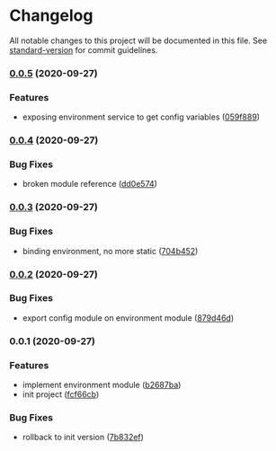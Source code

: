 # Changelog

All notable changes to this project will be documented in this file. See [standard-version](https://github.com/conventional-changelog/standard-version) for commit guidelines.

### [0.0.5](https://github.com/nsourcery/env/compare/v0.0.4...v0.0.5) (2020-09-27)


### Features

* exposing environment service to get config variables ([059f889](https://github.com/nsourcery/env/commit/059f889a809b0568107f4964306b43527d2da101))

### [0.0.4](https://github.com/nsourcery/env/compare/v0.0.3...v0.0.4) (2020-09-27)


### Bug Fixes

* broken module reference ([dd0e574](https://github.com/nsourcery/env/commit/dd0e5742c8cc51d5248c9c2ebd685832cb31787b))

### [0.0.3](https://github.com/nsourcery/env/compare/v0.0.2...v0.0.3) (2020-09-27)


### Bug Fixes

* binding environment, no more static ([704b452](https://github.com/nsourcery/env/commit/704b452630f5f4662c684f8f29a05ebd5839ff9a))

### [0.0.2](https://github.com/nsourcery/env/compare/v0.0.1...v0.0.2) (2020-09-27)


### Bug Fixes

* export config module on environment module ([879d46d](https://github.com/nsourcery/env/commit/879d46d953d4ffe978cf2826834eecb94c790d65))

### 0.0.1 (2020-09-27)


### Features

* implement environment module ([b2687ba](https://github.com/nsourcery/env/commit/b2687ba0049d6aedba71ed6425d4e65a773aee1e))
* init project ([fcf66cb](https://github.com/nsourcery/env/commit/fcf66cbe3e09636da604211685eabb09793f01e4))


### Bug Fixes

* rollback to init version ([7b832ef](https://github.com/nsourcery/env/commit/7b832efc6fb1d27d13bc99c35888219075d672e0))
